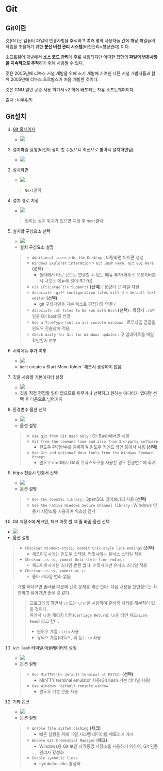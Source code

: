 # Git
## Git이란
 깃(Git)은 컴퓨터 파일의 변경사항을 추적하고 여러 명의 사용자들 간에 해당 파일들의 작업을 조율하기 위한 **분산 버전 관리 시스템**(버전관리=형상관리) 이다.
 
소프트웨어 개발에서 **소스 코드 관리**에 주로 사용되지만 어떠한 집합의 **파일의 변경사항을 지속적으로 추적**하기 위해 사용될 수 있다.

깃은 2005년에 리눅스 커널 개발을 위해 초기 개발에 기여한 다른 커널 개발자들과 함께 2005년에 리누스 토르발스가 처음 개발한 것이다.

깃은 GNU 일반 공중 사용 허가서 v2 하에 배포되는 자유 소프트웨어이다.

출처 : [나무위키](https://ko.wikipedia.org/wiki/%EA%B9%83_(%EC%86%8C%ED%94%84%ED%8A%B8%EC%9B%A8%EC%96%B4))

## Git설치
1. [Git 홈페이지](https://git-scm.com/)
   - ![](../../img/class01/chapter_01/download_git.png)

2. 설치파일 실행(버전이 상이 할 수있으니 최신으로 받아서 설치하면됨)
   - ![](../../img/class01/chapter_01/git_setup_icon.png)

3. 설치화면 
   - ![](../../img/class01/chapter_01/git_step_01.png)
    > `Next`클릭

4. 설치 경로 지정
   - ![](../../img/class01/chapter_01/git_step_02.png)
    > 원하는 설치 위치가 있으면 지정 후 `Next`클릭

5. 설치할 구성요소 선택
   - ![](../../img/class01/chapter_01/git_step_03.png)
   - 설치 구성요소 설명
    > - `Additional icons` > `On the Desktop` : 바탕화면 아이콘 생성
    > - `Windows Explorer interation` > `Git Bash Here` , `Git GUI Here` **(선택)**
    >   - 폴더에서 바로 깃으로 연결할 수 있는 메뉴 추가(마우스 오른쪽버튼시 나오는 메뉴에 깃이 추가됨)
    > - `Git LFS(LargeFile Support)` **(선택)** : 용량이 큰 파일 지원
    > - `Associate .git* configuration files with the default text editor` **(선택)**
    >   - git 구성파일을 기본 텍스트 편집기와 연결 / 
    > - `Associate .sh files to be run with Bash` **(선택)** : 확장자 `.sh`파일을 Git bash와 연결
    > - `Use a TrueType font in all console windows` : 트루타입 글꼴을 윈도우 콘솔창에 적용
    > - `Check daily for Git for Windows updates` : 깃 업데이트를 매일 확인할지 여부

6. 시작메뉴 추가 여부
   - ![](../../img/class01/chapter_01/git_step_04.png)
   - `Don`t create a Start Menu folder` 체크시 생성하지 않음

7. 깃을 사용할 기본에디터 설정
   - ![](../../img/class01/chapter_01/git_step_05.png)
   - 깃을 직접 편집할 일이 없으므로 아무거나 선택하고 원하는 에디터가 있다면 선택 후 다음으로 넘어가자

8. 환경변수 옵션 선택
   - ![](../../img/class01/chapter_01/git_step_06.png)
   - 옵션 설명
    > - `Use git from Git Bash only` : Git Bash에서만 사용
    > - `Git from the command line and also from 3rd-party software`
    >   - 윈도우 환경변수를 등록하여 윈도우 커멘드 라인 등에서 사용 **(선택)**
    > - `Use Git and optional Unix tools from the Windows Command Prompt`
    >   - 윈도우 cmd에서 Git과 유닉스도구를 사용할 경우 환경변수에 추가

9. https 전송시 인증서 선택
   - ![](../../img/class01/chapter_01/git_step_07.png)
   - 옵션 설명
    > - `Use the OpenSSL library` : OpenSSL 라이브러리 사용 **(선택)**
    > - `Use the native Windows Secure Channel library` : Windows 인증서 저장소를 사용하여 유효성 검사

10. Git 저장소에 체크인, 체크 아웃 할 때 줄 바꿈 옵션 선택
   - ![](../../img/class01/chapter_01/git_step_08.png)
   - 옵션 설명
   > - `Checkout Windows-style, commit Unix-style line endings` **(선택)**
   >    - 체크아웃시에는 윈도우 스타일, 커밋시에는 유닉스 스타일 적용
   > - `Checkout as-is, commit Unix-style line endings`
   >    - 체크아웃시에는 스타일 변환 없다. 커밋시에만 유닉스 스타일 적용
   > - `Checkout as-is, commit as-is`
   >    - 둘다 스타일 변화 없음
   
   > 개발 하다보면 줄바꿈 때문에 간혹 문제를 겪곤 한다. 
   > 다음 내용을 한번정도는 확인하고 넘어가면 좋을 것 같다.
   > > 프로그래밍 하면서 `\n` 또는 `\r\n`을 사용하여 줄바꿈 처리를 해본적이 있을 것이다.<br>
   > > 여기서 `\r`을 캐리지 리턴(`Carriage Return`), `\n`을 라인 피드(`Line Feed`) 라고 한다.
   > >
   > > - 윈도우 계열 : `\r\n` 사용
   > > - 유닉스 계열(리눅스, 맥 등) : `\n` 사용

11. `Git Bash` 터미널 에뮬레이터의 설정
    - ![](../../img/class01/chapter_01/git_step_09.png)
    - 옵션 설명
    > - `Use MinTTY(the default terminal of MSYS2)` **(선택)**
    >   - MinTTY terminal emulator 사용(Git bash 기본 터미널 사용)
    > - `Use Windows' default console window`
    >   - 윈도우 기본 콘솔 사용

12. 기타 옵션
    - ![](../../img/class01/chapter_01/git_step_10.png)
    - 옵션 설명
    > - `Enable file system caching` **(체크)**
    >   - 빠른 실행을 위해 파일 시스템 데이터를 메모리에 캐시
    > - `Enable Git Credential Manager` **(체크)**
    >   - Windows용 Git 보안 자격증명 저장소를 사용하기 위하여, Git 인증관리자 활성화
    > - `Enable symbolic links`
    >   - symbolic links 활성화
